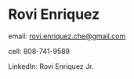 # Rovi Enriquez

email: rovi.enriquez.che@gmail.com

cell: 808-741-9589

LinkedIn: Rovi Enriquez Jr.
